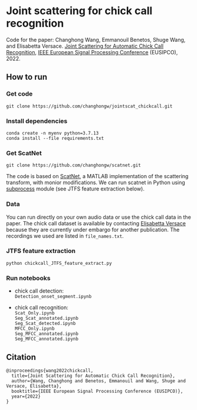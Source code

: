 # Joint scattering for chick call recognition

Code for the paper: Changhong Wang, Emmanouil Benetos, Shuge Wang, and Elisabetta Versace. [Joint Scattering for Automatic Chick Call Recognition](https://arxiv.org/abs/2110.03965), [IEEE European Signal Processing Conference](https://2022.eusipco.org/) (EUSIPCO), 2022.

## How to run
### Get code
`git clone https://github.com/changhongw/jointscat_chickcall.git`

### Install dependencies
`conda create -n myenv python=3.7.13`<br>
`conda install --file requirements.txt`

### Get ScatNet
`git clone https://github.com/changhongw/scatnet.git`<br>

The code is based on [ScatNet](https://www.di.ens.fr/data/software/scatnet/), a MATLAB implementation of the scattering transform, with monior modifications. We can run scatnet in Python using [subprocess](https://docs.python.org/3/library/subprocess.html) module (see JTFS feature extraction below). 

### Data
You can run directly on your own audio data or use the chick call data in the paper. The chick call dataset is available by contacting [Elisabetta Versace](https://www.preparedmindslab.org/people/elisabetta-versace) because they are currently under embargo for another publication. The recordings we used are listed in `file_names.txt`.  

### JTFS feature extraction
`python chickcall_JTFS_feature_extract.py`

### Run notebooks
- chick call detection: <br>
`Detection_onset_segment.ipynb`

- chick call recognition:  <br>
`Scat_Only.ipynb` <br>
`Seg_Scat_annotated.ipynb` <br>
`Seg_Scat_detected.ipynb` <br>
`MFCC_Only.ipynb` <br>
`Seg_MFCC_annotated.ipynb` <br>
`Seg_MFCC_annotated.ipynb` <br>

## Citation
```
@inproceedings{wang2022chickcall,
  title={Joint Scattering for Automatic Chick Call Recognition},
  author={Wang, Changhong and Benetos, Emmanouil and Wang, Shuge and Versace, Elisabetta},
  booktitle={IEEE European Signal Processing Conference (EUSIPCO)},
  year={2022}
}
```
